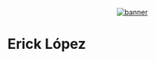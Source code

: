 <p align="center">
    <a href="https://ibb.co/df62wj7"><img src="https://i.ibb.co/df62wj7/banner.png" alt="banner" border="0"></a>
</p>

# Erick López
